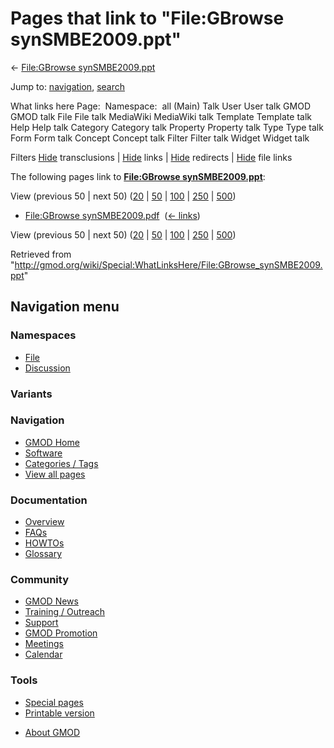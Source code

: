 <div id="mw-page-base" class="noprint">

</div>

<div id="mw-head-base" class="noprint">

</div>

<div id="content" class="mw-body" role="main">

<span id="top"></span>

<div id="mw-js-message" style="display:none;">

</div>



# <span dir="auto">Pages that link to "File:GBrowse synSMBE2009.ppt"</span>

<div id="bodyContent">

<div id="contentSub">

← [File:GBrowse
synSMBE2009.ppt](/wiki/File:GBrowse_synSMBE2009.ppt "File:GBrowse synSMBE2009.ppt")

</div>

<div id="jump-to-nav" class="mw-jump">

Jump to: [navigation](#mw-navigation), [search](#p-search)

</div>

<div id="mw-content-text">

What links here Page:  Namespace:  all (Main) Talk User User talk GMOD
GMOD talk File File talk MediaWiki MediaWiki talk Template Template talk
Help Help talk Category Category talk Property Property talk Type Type
talk Form Form talk Concept Concept talk Filter Filter talk Widget
Widget talk

Filters
[Hide](/mediawiki/index.php?title=Special:WhatLinksHere/File:GBrowse_synSMBE2009.ppt&hidetrans=1 "Special:WhatLinksHere/File:GBrowse synSMBE2009.ppt")
transclusions \|
[Hide](/mediawiki/index.php?title=Special:WhatLinksHere/File:GBrowse_synSMBE2009.ppt&hidelinks=1 "Special:WhatLinksHere/File:GBrowse synSMBE2009.ppt")
links \|
[Hide](/mediawiki/index.php?title=Special:WhatLinksHere/File:GBrowse_synSMBE2009.ppt&hideredirs=1 "Special:WhatLinksHere/File:GBrowse synSMBE2009.ppt")
redirects \|
[Hide](/mediawiki/index.php?title=Special:WhatLinksHere/File:GBrowse_synSMBE2009.ppt&hideimages=1 "Special:WhatLinksHere/File:GBrowse synSMBE2009.ppt")
file links

The following pages link to **[File:GBrowse
synSMBE2009.ppt](/wiki/File:GBrowse_synSMBE2009.ppt "File:GBrowse synSMBE2009.ppt")**:

View (previous 50 \| next 50)
([20](/mediawiki/index.php?title=Special:WhatLinksHere/File:GBrowse_synSMBE2009.ppt&limit=20 "Special:WhatLinksHere/File:GBrowse synSMBE2009.ppt")
\|
[50](/mediawiki/index.php?title=Special:WhatLinksHere/File:GBrowse_synSMBE2009.ppt&limit=50 "Special:WhatLinksHere/File:GBrowse synSMBE2009.ppt")
\|
[100](/mediawiki/index.php?title=Special:WhatLinksHere/File:GBrowse_synSMBE2009.ppt&limit=100 "Special:WhatLinksHere/File:GBrowse synSMBE2009.ppt")
\|
[250](/mediawiki/index.php?title=Special:WhatLinksHere/File:GBrowse_synSMBE2009.ppt&limit=250 "Special:WhatLinksHere/File:GBrowse synSMBE2009.ppt")
\|
[500](/mediawiki/index.php?title=Special:WhatLinksHere/File:GBrowse_synSMBE2009.ppt&limit=500 "Special:WhatLinksHere/File:GBrowse synSMBE2009.ppt"))

- [File:GBrowse
  synSMBE2009.pdf](/wiki/File:GBrowse_synSMBE2009.pdf "File:GBrowse synSMBE2009.pdf")
  ‎ <span class="mw-whatlinkshere-tools">([←
  links](/mediawiki/index.php?title=Special:WhatLinksHere&target=File%3AGBrowse+synSMBE2009.pdf "Special:WhatLinksHere"))</span>

View (previous 50 \| next 50)
([20](/mediawiki/index.php?title=Special:WhatLinksHere/File:GBrowse_synSMBE2009.ppt&limit=20 "Special:WhatLinksHere/File:GBrowse synSMBE2009.ppt")
\|
[50](/mediawiki/index.php?title=Special:WhatLinksHere/File:GBrowse_synSMBE2009.ppt&limit=50 "Special:WhatLinksHere/File:GBrowse synSMBE2009.ppt")
\|
[100](/mediawiki/index.php?title=Special:WhatLinksHere/File:GBrowse_synSMBE2009.ppt&limit=100 "Special:WhatLinksHere/File:GBrowse synSMBE2009.ppt")
\|
[250](/mediawiki/index.php?title=Special:WhatLinksHere/File:GBrowse_synSMBE2009.ppt&limit=250 "Special:WhatLinksHere/File:GBrowse synSMBE2009.ppt")
\|
[500](/mediawiki/index.php?title=Special:WhatLinksHere/File:GBrowse_synSMBE2009.ppt&limit=500 "Special:WhatLinksHere/File:GBrowse synSMBE2009.ppt"))

</div>

<div class="printfooter">

Retrieved from
"<http://gmod.org/wiki/Special:WhatLinksHere/File:GBrowse_synSMBE2009.ppt>"

</div>

<div id="catlinks" class="catlinks catlinks-allhidden">

</div>

<div class="visualClear">

</div>

</div>

</div>

<div id="mw-navigation">

## Navigation menu

<div id="mw-head">



<div id="left-navigation">

<div id="p-namespaces" class="vectorTabs" role="navigation"
aria-labelledby="p-namespaces-label">

### Namespaces

- <span id="ca-nstab-image"><a href="/wiki/File:GBrowse_synSMBE2009.ppt" accesskey="c"
  title="View the file page [c]">File</a></span>
- <span id="ca-talk"><a
  href="/mediawiki/index.php?title=File_talk:GBrowse_synSMBE2009.ppt&amp;action=edit&amp;redlink=1"
  accesskey="t"
  title="Discussion about the content page [t]">Discussion</a></span>

</div>

<div id="p-variants" class="vectorMenu emptyPortlet" role="navigation"
aria-labelledby="p-variants-label">

### 

### Variants[](#)

<div class="menu">

</div>

</div>

</div>

<div id="right-navigation">





</div>



</div>

</div>

</div>

<div id="mw-panel">

<div id="p-logo" role="banner">

<a href="/wiki/Main_Page"
style="background-image: url(http://gmod.org/images/GMOD-cogs.png);"
title="Visit the main page"></a>

</div>

<div id="p-Navigation" class="portal" role="navigation"
aria-labelledby="p-Navigation-label">

### Navigation

<div class="body">

- <span id="n-GMOD-Home">[GMOD Home](/wiki/Main_Page)</span>
- <span id="n-Software">[Software](/wiki/GMOD_Components)</span>
- <span id="n-Categories-.2F-Tags">[Categories /
  Tags](/wiki/Categories)</span>
- <span id="n-View-all-pages">[View all
  pages](/wiki/Special:AllPages)</span>

</div>

</div>

<div id="p-Documentation" class="portal" role="navigation"
aria-labelledby="p-Documentation-label">

### Documentation

<div class="body">

- <span id="n-Overview">[Overview](/wiki/Overview)</span>
- <span id="n-FAQs">[FAQs](/wiki/Category:FAQ)</span>
- <span id="n-HOWTOs">[HOWTOs](/wiki/Category:HOWTO)</span>
- <span id="n-Glossary">[Glossary](/wiki/Glossary)</span>

</div>

</div>

<div id="p-Community" class="portal" role="navigation"
aria-labelledby="p-Community-label">

### Community

<div class="body">

- <span id="n-GMOD-News">[GMOD News](/wiki/GMOD_News)</span>
- <span id="n-Training-.2F-Outreach">[Training /
  Outreach](/wiki/Training_and_Outreach)</span>
- <span id="n-Support">[Support](/wiki/Support)</span>
- <span id="n-GMOD-Promotion">[GMOD
  Promotion](/wiki/GMOD_Promotion)</span>
- <span id="n-Meetings">[Meetings](/wiki/Meetings)</span>
- <span id="n-Calendar">[Calendar](/wiki/Calendar)</span>

</div>

</div>

<div id="p-tb" class="portal" role="navigation"
aria-labelledby="p-tb-label">

### Tools

<div class="body">

- <span id="t-specialpages"><a href="/wiki/Special:SpecialPages" accesskey="q"
  title="A list of all special pages [q]">Special pages</a></span>
- <span id="t-print"><a
  href="/mediawiki/index.php?title=Special:WhatLinksHere/File:GBrowse_synSMBE2009.ppt&amp;printable=yes"
  rel="alternate" accesskey="p"
  title="Printable version of this page [p]">Printable version</a></span>

</div>

</div>

</div>

</div>

<div id="footer" role="contentinfo">

- <span id="footer-places-about">[About
  GMOD](/wiki/GMOD:About "GMOD:About")</span>

<!-- -->






</div>
